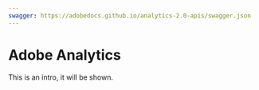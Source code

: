 ```yaml
---
swagger: https://adobedocs.github.io/analytics-2.0-apis/swagger.json
---
```


# Adobe Analytics

This is an intro, it will be shown.
